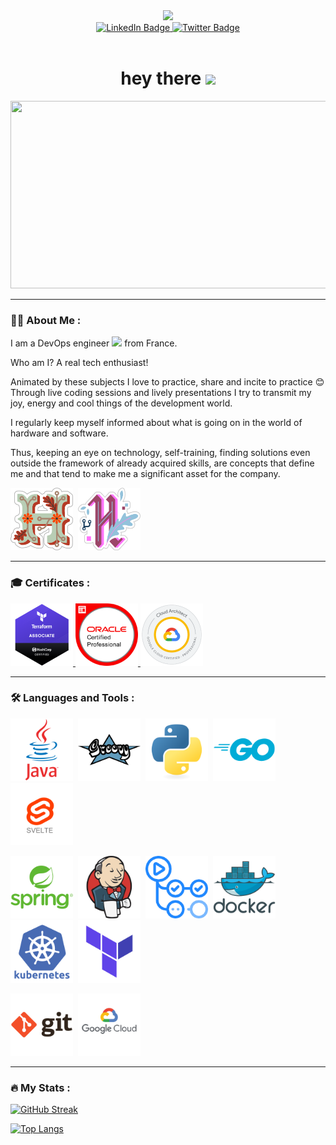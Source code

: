<div id="header" align="center">
  <img src="https://media.giphy.com/media/M9gbBd9nbDrOTu1Mqx/giphy.gif" width="100"/>
  <div id="badges">
    <a href="https://www.linkedin.com/in/thomasgruson/">
      <img src="https://img.shields.io/badge/LinkedIn-blue?style=for-the-badge&logo=linkedin&logoColor=white" alt="LinkedIn Badge"/>
    </a>
    <a href="https://twitter.com/thomgrus">
      <img src="https://img.shields.io/badge/Twitter-blue?style=for-the-badge&logo=twitter&logoColor=white" alt="Twitter Badge"/>
    </a>
  </div>
  <img src="https://komarev.com/ghpvc/?username=Thomgrus&style=flat-square&color=blue" alt=""/>
  <h1>
    hey there
    <img src="https://media.giphy.com/media/hvRJCLFzcasrR4ia7z/giphy.gif" width="30px"/>
  </h1>
</div>
<div align="center">
  <img src="https://media.giphy.com/media/dWesBcTLavkZuG35MI/giphy.gif" width="600" height="300"/>
</div>

---

### :technologist: About Me :

I am a DevOps engineer <img src="https://media.giphy.com/media/WUlplcMpOCEmTGBtBW/giphy.gif" width="30"> from France.

Who am I? A real tech enthusiast!

Animated by these subjects I love to practice, share and incite to practice 😊 Through live coding sessions and lively presentations I try to transmit my joy, energy and cool things of the development world.

I regularly keep myself informed about what is going on in the world of hardware and software.

Thus, keeping an eye on technology, self-training, finding solutions even outside the framework of already acquired skills, are concepts that define me and that tend to make me a significant asset for the company.

<div>
  <img src="badges/hacktoberfest-2021-badge.png" title="Hacktoberfest 2021" alt="Spring" width="100px" height="100px"/>&nbsp;
  <img src="badges/hacktoberfest-2020-badge.png" title="Hacktoberfest 2020" alt="Spring" width="100px" height="100px"/>
</div>

---

### :mortar_board: Certificates :

<div id="certificates">
  <a href="https://www.credly.com/badges/5c62bc15-0049-4af3-aa9f-a71d654b61eb/public_url">
    <img src="badges/hashicorp-certified-terraform-associate.png" alt="Terraform Certificate" width="100px"/>
  </a>
  <a href="https://www.credly.com/badges/b4580916-4967-43d1-8573-0d5f6a7a5bfa/public_url">
    <img src="badges/oracle-certified-professional-java-se-6-programmer.png" alt="Java SE6 Certificate" width="100px"/>
  </a>
  <a href="https://www.credential.net/23c37e3d-974f-480b-8440-4f71aacbe44f#gs.ogw7iq">
    <img src="badges/gcp_archi_badge.png" alt="GCP Archi Certificate" width="100px"/>
  </a>
</div>

---

### :hammer_and_wrench: Languages and Tools :

<div>
  <img src="https://github.com/devicons/devicon/blob/master/icons/java/java-original-wordmark.svg" title="Java" alt="Java" width="100px" height="100px"/>&nbsp;
  <img src="https://github.com/devicons/devicon/blob/master/icons/groovy/groovy-original.svg" title="Groovy" alt="Groovy" width="100px" height="100px"/>&nbsp;
  <img src="https://github.com/devicons/devicon/blob/master/icons/python/python-original.svg" title="Python" alt="Python" width="100px" height="100px"/>&nbsp;
  <img src="https://github.com/devicons/devicon/blob/master/icons/go/go-original-wordmark.svg" title="Golang" alt="Golang" width="100px" height="100px"/>&nbsp;
  <img src="https://github.com/devicons/devicon/blob/master/icons/svelte/svelte-original-wordmark.svg" title="Svelte" alt="Svelte" width="100px" height="100px"/>&nbsp;

  <img src="https://github.com/devicons/devicon/blob/master/icons/spring/spring-original-wordmark.svg" title="Spring" alt="Spring" width="100px" height="100px"/>&nbsp;
  <img src="https://github.com/devicons/devicon/blob/master/icons/jenkins/jenkins-original.svg" title="Jenkins" alt="Jenkins" width="100px" height="100px"/>&nbsp;
  <img src="icons/github-actions.png" title="Github Actions" alt="Github Actions" width="100px" height="100px"/>&nbsp;
  <img src="https://github.com/devicons/devicon/blob/master/icons/docker/docker-original-wordmark.svg" title="Docker" alt="Docker" width="100px" height="100px"/>&nbsp;
  <img src="https://github.com/devicons/devicon/blob/master/icons/kubernetes/kubernetes-plain-wordmark.svg" title="Docker" alt="Docker" width="100px" height="100px"/>&nbsp;
  <img src="icons/terraform.png" title="Terraform" alt="Terraform" width="100px" height="100px"/>&nbsp;
  
  <img src="https://github.com/devicons/devicon/blob/master/icons/git/git-original-wordmark.svg" title="Git" alt="Git" width="100px" height="100px"/>&nbsp;
  <img src="https://github.com/devicons/devicon/blob/master/icons/googlecloud/googlecloud-original-wordmark.svg" title="GCP" alt="GCP" width="100px" height="100px"/>&nbsp;

</div>

---

### :fire: My Stats :

[![GitHub Streak](http://github-readme-streak-stats.herokuapp.com?user=Thomgrus&theme=dark&background=000000)](https://git.io/streak-stats)

[![Top Langs](https://github-readme-stats.vercel.app/api/top-langs/?username=Thomgrus&layout=compact&theme=vision-friendly-dark)](https://github.com/anuraghazra/github-readme-stats)


